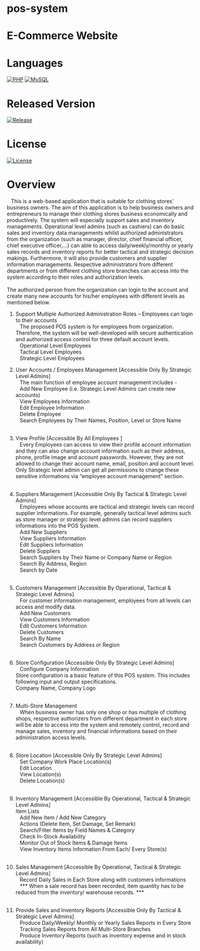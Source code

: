 # pos-system
<h1> E-Commerce Website</h1>

# Languages
[![PHP](https://img.shields.io/badge/PHP-blue)](https://www.php.net/)
[![MySQL](https://img.shields.io/badge/MySQL-blue)](https://www.mysql.com/) <br/>
# Released Version
[![Release](https://badgen.net/github/release/mayphyusinthant/pos-system?include_prereleases&label=Release)](https://github.com/mayphyusinthant/pos-system/releases/tag/v1.0.0)<br/>
# License
[![License](https://img.shields.io/badge/License-Apache%202.0-blue.svg)](LICENSE)
<br/>

# Overview 
&ensp; This is a web-based application that is suitable for clothing stores' business owners. The aim of this application is to help business owners and entrepreneurs to manage their clothing stores business economically and productively. The system will especially support sales and inventory managements. Operational level admins (such as cashiers) can do basic sales and inventory data managements whilst authorized administrators from the organization (such as manager, director, chief financial officer, chief executive officer,…) can able to access daily/weekly/monthly or yearly sales records and inventory reports for better tactical and strategic decision makings. Furthermore, it will also provide customers and supplier information managements. Respective administrators from different departments or from different clothing store branches can access into the system according to their roles and authorization levels. 
<br/> <br/>
The authorized person from the organization can login to the account and create many new accounts for his/her employees with different levels as mentioned below.<br/>

1.	Support Multiple Authorized Administration Roles – Employees can login to their accounts <br/>
&ensp;	The proposed POS system is for employees from organization. Therefore, the system will be well-developed with secure authentication and authorized access control for three default account levels. <br/>
&ensp;	Operational Level Employees<br/>
&ensp;	Tactical Level Employees<br/>
&ensp;	Strategic Level Employees<br/>

2.	User Accounts / Employees Management 	[Accessible Only By Strategic Level Admins]<br/>
&ensp;	The main function of employee account management includes - <br/>
&ensp;	Add New Employee (i.e. Strategic Level Admins can create new accounts)<br/>
&ensp;	View Employees Information<br/>
&ensp;	Edit Employee Information<br/>
&ensp;	Delete Employee<br/>
&ensp;	Search Employees by Their Names, Position, Level or Store Name <br/><br/>

3.	View Profile [Accessible By All Employees ]<br/>
&ensp;	Every Employees can access to view their profile account information and they can also change account information such as their address, phone, profile image and account passwords. However, they are not allowed to change their account name, email, position and account level. Only Strategic level admin can get all permissions to change these sensitive informations via “employee account management” section.
<br/><br/>

4.	Suppliers Management 		[Accessible Only By Tactical & Strategic Level Admins]<br/>
&ensp;	Employees whose accounts are tactical and strategic levels can record supplier informations. For example, generally tactical level admins such as store manager or strategic level admins can record suppliers informations into the POS System. <br/>
&ensp;	Add New Suppliers <br/>
&ensp;	View Suppliers Information<br/>
&ensp;	Edit Suppliers Information<br/>
&ensp;	Delete Suppliers<br/>
&ensp;	Search Suppliers by Their Name or Company Name or Region<br/>
&ensp;	Search By Address, Region<br/>
&ensp;	Search by Date <br/><br/>

5.	Customers Management 	[Accessible By Operational, Tactical & Strategic Level Admins]<br/>
&ensp;	For customer information management, employees from all levels can access and modify data. <br/>
&ensp;	Add New Customers <br/>
&ensp;	View Customers Information<br/>
&ensp;	Edit Customers Information<br/>
&ensp;	Delete Customers<br/>
&ensp;	Search By Name<br/>
&ensp;	Search Customers by Address or Region<br/><br/>

6.	Store Configuration 		[Accessible Only By Strategic Level Admins]<br/>
&ensp; Configure Company Information <br/>
	Store configuration is a basic feature of this POS system. This includes following input and output specifications. <br/>
Company Name, Company Logo<br/><br/>

7.	Multi-Store Management<br/>
&ensp; When business owner has only one shop or has multiple of clothing shops, respective authorizers from different department in each store will be able to access into the system and remotely control, record and manage sales, inventory and financial informations based on their administration access levels.<br/><br/>

8.	Store Location 		[Accessible Only By Strategic Level Admins]<br/>
&ensp;	Set Company Work Place Location(s)<br/>
&ensp;	Edit Location<br/>
&ensp;	View Location(s)<br/>
&ensp;	Delete Location(s)<br/><br/>

9.	Inventory Management 	[Accessible By Operational, Tactical & Strategic Level Admins]<br/>
Item Lists<br/>
&ensp;	Add New Item / Add New Category<br/>
&ensp;	Actions (Delete Item, Set Damage, Set Remark)<br/>
&ensp;	Search/Filter Items by Field Names & Category<br/>
&ensp;	Check In-Stock Availability <br/>
&ensp;	Monitor Out of Stock Items & Damage Items<br/>
&ensp;	View Inventory Items Information From Each/ Every Store(s)<br/><br/>

10.	Sales Management 	[Accessible By Operational, Tactical & Strategic Level Admins]<br/>
&ensp;	Record Daily Sales in Each Store along with customers informations<br/>
&ensp;  *** When a sale record has been recorded, item quantity has to be reduced from the inventory/ warehouse records. ***<br/><br/>

11.	Provide Sales and Inventory Reports [Accessible Only By Tactical & Strategic Level Admins]<br/>
&ensp;	Produce Daily/Weekly/ Monthly or Yearly Sales Reports in Every Store<br/>
&ensp;	Tracking Sales Reports from All Multi-Store Branches<br/>
&ensp;  Produce Inventory Reports (such as inventory expense and in stock availability)  <br/><br/>
